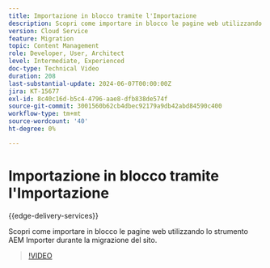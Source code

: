 ```yaml
---
title: Importazione in blocco tramite l'Importazione
description: Scopri come importare in blocco le pagine web utilizzando lo strumento AEM Importer durante la migrazione del sito.
version: Cloud Service
feature: Migration
topic: Content Management
role: Developer, User, Architect
level: Intermediate, Experienced
doc-type: Technical Video
duration: 208
last-substantial-update: 2024-06-07T00:00:00Z
jira: KT-15677
exl-id: 8c40c16d-b5c4-4796-aae8-dfb838de574f
source-git-commit: 3001560b62cb4dbec92179a9db42abd84590c400
workflow-type: tm+mt
source-wordcount: '40'
ht-degree: 0%

---
```


# Importazione in blocco tramite l&#39;Importazione

{{edge-delivery-services}}

Scopri come importare in blocco le pagine web utilizzando lo strumento AEM Importer durante la migrazione del sito.

>[!VIDEO](https://video.tv.adobe.com/v/3429597/?learn=on)
